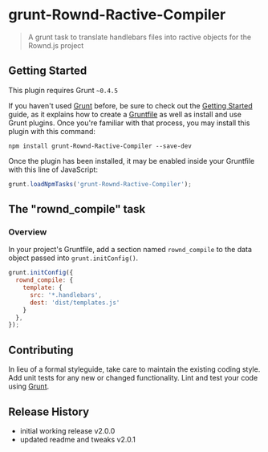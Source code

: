 # grunt-Rownd-Ractive-Compiler

> A grunt task to translate handlebars files into ractive objects for the Rownd.js project

## Getting Started
This plugin requires Grunt `~0.4.5`

If you haven't used [Grunt](http://gruntjs.com/) before, be sure to check out the [Getting Started](http://gruntjs.com/getting-started) guide, as it explains how to create a [Gruntfile](http://gruntjs.com/sample-gruntfile) as well as install and use Grunt plugins. Once you're familiar with that process, you may install this plugin with this command:

```shell
npm install grunt-Rownd-Ractive-Compiler --save-dev
```

Once the plugin has been installed, it may be enabled inside your Gruntfile with this line of JavaScript:

```js
grunt.loadNpmTasks('grunt-Rownd-Ractive-Compiler');
```

## The "rownd_compile" task

### Overview
In your project's Gruntfile, add a section named `rownd_compile` to the data object passed into `grunt.initConfig()`.

```js
grunt.initConfig({
  rownd_compile: {
    template: {
      src: '*.handlebars',
      dest: 'dist/templates.js'
    }
  },
});
```

## Contributing
In lieu of a formal styleguide, take care to maintain the existing coding style. Add unit tests for any new or changed functionality. Lint and test your code using [Grunt](http://gruntjs.com/).

## Release History
 - initial working release v2.0.0
 - updated readme and tweaks v2.0.1